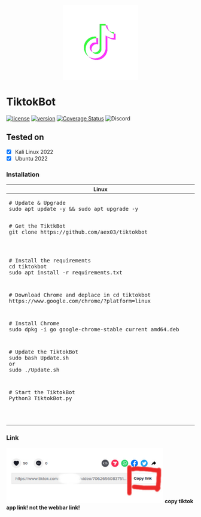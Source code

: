 <p align="center">
<img src="https://github.com/AeX03/TiktokBot/blob/main/picture/tiktokbot.png" width="200"/>

# TiktokBot
[![license](https://img.shields.io/badge/license-MIT-brightgreen.svg)](https://github.com/AeX03/TiktokBot)
[![version](https://img.shields.io/badge/version-1.0-blue.svg)](https://github.com/AeX03/TiktokBot)
[![Coverage Status](https://coveralls.io/repos/github.com/AeX03/badge.svg)](https://coveralls.io/github.com/AeX03/TiktokBot)
<img alt="Discord" src="https://img.shields.io/discord/709150520446550097"/>
<p align="center">

## Tested on
- [x] Kali Linux 2022
- [x] Ubuntu 2022
  
### Installation
  <table width="100%" style="width:100%; display:table;">
 <thead>
  <tr>
   <th width="50%" style="width:50%;">Linux</th>
      </tr>
 </thead>
 <tbody style="vertical-align: bottom;">
  <tr>
   <td>
     <div class="highlight highlight-source-shell"><pre># Update & Upgrade
sudo apt update -y && sudo apt upgrade -y
     <div class="highlight highlight-source-shell"><pre># Get the TiktkBot
git clone https://github.com/aex03/tiktokbot</pre></div>
     <div class="highlight highlight-source-shell"><pre># Install the requirements
cd tiktokbot
sudo apt install -r requirements.txt</pre></div>
<div class="highlight highlight-source-shell"><pre># Download Chrome and deplace in cd tiktokbot
https://www.google.com/chrome/?platform=linux</pre></div>
<div class="highlight highlight-source-shell"><pre># Install Chrome
sudo dpkg -i go	google-chrome-stable_current_amd64.deb</pre></div>
<div class="highlight highlight-source-shell"><pre># Update the TiktokBot
sudo bash Update.sh
or
sudo ./Update.sh</pre></div>
<div class="highlight highlight-source-shell"><pre># Start the TiktokBot
Python3 TiktokBot.py</pre></div>
        </td>
  </tr>
 </tbody>
</table>

### Link
<img src="https://github.com/AeX03/TiktokBot/blob/main/picture/tiko.jpg" width="420"/>
<b> copy tiktok app link! not the webbar link! </b>
  </p align="center">
